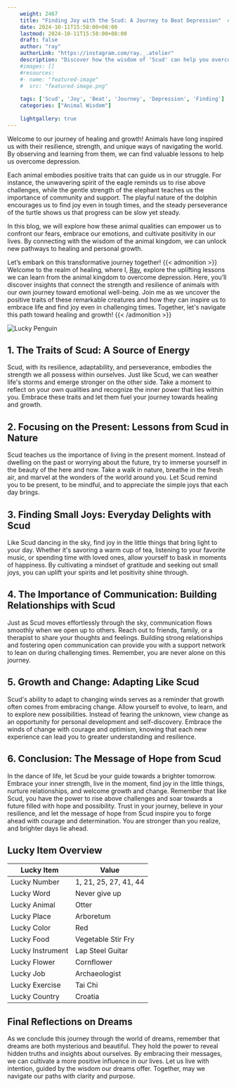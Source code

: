 ```yaml
---
    weight: 2467
    title: "Finding Joy with the Scud: A Journey to Beat Depression"  # Assuming 'title' column exists
    date: 2024-10-11T15:58:00+08:00
    lastmod: 2024-10-11T15:58:00+08:00
    draft: false
    author: "ray"
    authorLink: "https://instagram.com/ray._.atelier"
    description: "Discover how the wisdom of 'Scud' can help you overcome depression and find joy in your life journey."
    #images: []
    #resources:
    #- name: "featured-image"
    #  src: "featured-image.png"
    
    tags: ['Scud', 'Joy', 'Beat', 'Journey', 'Depression', 'Finding']
    categories: ["Animal Wisdom"]
    
    lightgallery: true
---
```

    
Welcome to our journey of healing and growth! Animals have long inspired us with their resilience, strength, and unique ways of navigating the world. By observing and learning from them, we can find valuable lessons to help us overcome depression.

Each animal embodies positive traits that can guide us in our struggle. For instance, the unwavering spirit of the eagle reminds us to rise above challenges, while the gentle strength of the elephant teaches us the importance of community and support. The playful nature of the dolphin encourages us to find joy even in tough times, and the steady perseverance of the turtle shows us that progress can be slow yet steady.

In this blog, we will explore how these animal qualities can empower us to confront our fears, embrace our emotions, and cultivate positivity in our lives. By connecting with the wisdom of the animal kingdom, we can unlock new pathways to healing and personal growth.

Let’s embark on this transformative journey together!
{{< admonition >}}
Welcome to the realm of healing, where I, [Ray](https://instagram.com/ray._.atelier), explore the uplifting lessons we can learn from the animal kingdom to overcome depression. Here, you’ll discover insights that connect the strength and resilience of animals with our own journey toward emotional well-being. Join me as we uncover the positive traits of these remarkable creatures and how they can inspire us to embrace life and find joy even in challenging times. Together, let's navigate this path toward healing and growth!
{{< /admonition >}}

![Lucky Penguin](https://cdn.pixabay.com/photo/2024/09/07/02/34/penguins-9028827_1280.jpg "Lucky Penguin")

## 1. The Traits of Scud: A Source of Energy
Scud, with its resilience, adaptability, and perseverance, embodies the strength we all possess within ourselves. Just like Scud, we can weather life's storms and emerge stronger on the other side. Take a moment to reflect on your own qualities and recognize the inner power that lies within you. Embrace these traits and let them fuel your journey towards healing and growth.

## 2. Focusing on the Present: Lessons from Scud in Nature
Scud teaches us the importance of living in the present moment. Instead of dwelling on the past or worrying about the future, try to immerse yourself in the beauty of the here and now. Take a walk in nature, breathe in the fresh air, and marvel at the wonders of the world around you. Let Scud remind you to be present, to be mindful, and to appreciate the simple joys that each day brings.

## 3. Finding Small Joys: Everyday Delights with Scud
Like Scud dancing in the sky, find joy in the little things that bring light to your day. Whether it's savoring a warm cup of tea, listening to your favorite music, or spending time with loved ones, allow yourself to bask in moments of happiness. By cultivating a mindset of gratitude and seeking out small joys, you can uplift your spirits and let positivity shine through.

## 4. The Importance of Communication: Building Relationships with Scud
Just as Scud moves effortlessly through the sky, communication flows smoothly when we open up to others. Reach out to friends, family, or a therapist to share your thoughts and feelings. Building strong relationships and fostering open communication can provide you with a support network to lean on during challenging times. Remember, you are never alone on this journey.

## 5. Growth and Change: Adapting Like Scud
Scud's ability to adapt to changing winds serves as a reminder that growth often comes from embracing change. Allow yourself to evolve, to learn, and to explore new possibilities. Instead of fearing the unknown, view change as an opportunity for personal development and self-discovery. Embrace the winds of change with courage and optimism, knowing that each new experience can lead you to greater understanding and resilience.

## 6. Conclusion: The Message of Hope from Scud
In the dance of life, let Scud be your guide towards a brighter tomorrow. Embrace your inner strength, live in the moment, find joy in the little things, nurture relationships, and welcome growth and change. Remember that like Scud, you have the power to rise above challenges and soar towards a future filled with hope and possibility. Trust in your journey, believe in your resilience, and let the message of hope from Scud inspire you to forge ahead with courage and determination. You are stronger than you realize, and brighter days lie ahead.


## Lucky Item Overview
| Lucky Item          | Value              |
|---------------|--------------------|
| Lucky Number        | 1, 21, 25, 27, 41, 44  |
| Lucky Word          | Never give up |
| Lucky Animal        | Otter |
| Lucky Place         | Arboretum     |
| Lucky Color         | Red     |
| Lucky Food          | Vegetable Stir Fry      |
| Lucky Instrument    | Lap Steel Guitar |
| Lucky Flower        | Cornflower    |
| Lucky Job           | Archaeologist       |
| Lucky Exercise      | Tai Chi  |
| Lucky Country       | Croatia    |


##  Final Reflections on Dreams

As we conclude this journey through the world of dreams, remember that dreams are both mysterious and beautiful. They hold the power to reveal hidden truths and insights about ourselves. By embracing their messages, we can cultivate a more positive influence in our lives. Let us live with intention, guided by the wisdom our dreams offer. Together, may we navigate our paths with clarity and purpose.
